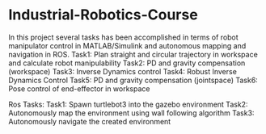 # Industrial-Robotics-Course
In this project several tasks has been accomplished in terms of robot manipulator control in MATLAB/Simulink and autonomous mapping and navigation in ROS.
Task1: Plan straight and circular trajectory in workspace and calculate robot manipulability
Task2: PD and gravity compensation (workspace)
Task3: Inverse Dynamics control
Task4: Robust Inverse Dynamics Control
Task5: PD and gravity compensation (jointspace)
Task6: Pose control of end-effector in workspace

Ros Tasks:
Task1: Spawn turtlebot3 into the gazebo environment
Task2: Autonomously map the environment using wall following algorithm
Task3: Autonomously navigate the created environment
